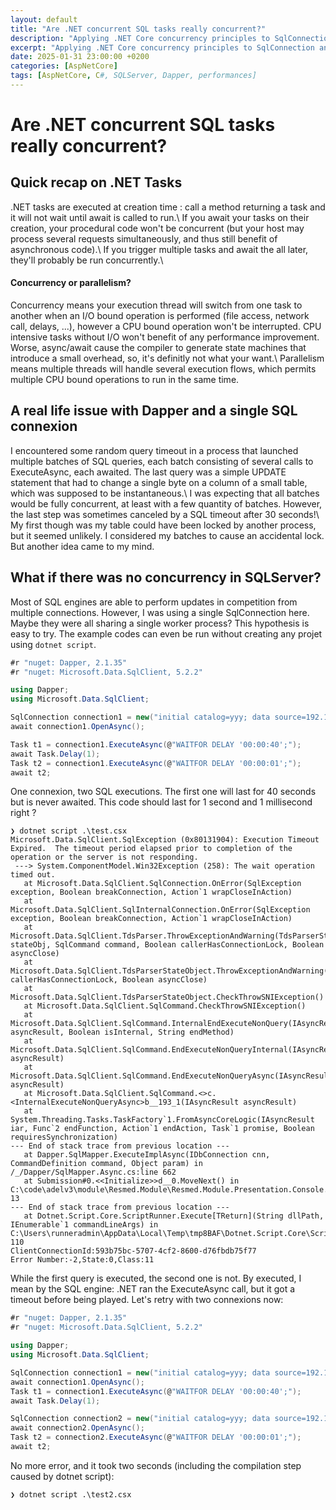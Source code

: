 ```yaml
---
layout: default
title: "Are .NET concurrent SQL tasks really concurrent?"
description: "Applying .NET Core concurrency principles to SqlConnection and queries can lead to unexpected performances and even timeout" 
excerpt: "Applying .NET Core concurrency principles to SqlConnection and queries can lead to unexpected performances and even timeout" 
date: 2025-01-31 23:00:00 +0200
categories: [AspNetCore]
tags: [AspNetCore, C#, SQLServer, Dapper, performances]
---
```


# Are .NET concurrent SQL tasks really concurrent?

## Quick recap on .NET Tasks

.NET tasks are executed at creation time : call a method returning a task and it will not wait until await is called to run.\\
If you await your tasks on their creation, your procedural code won't be concurrent (but your host may process several requests simultaneously, and thus still benefit of asynchronous code).\\
If you trigger multiple tasks and await the all later, they'll probably be run concurrently.\\

#### Concurrency or parallelism?

Concurrency means your execution thread will switch from one task to another when an I/O bound operation is performed (file access, network call, delays, ...), however a CPU bound operation won't
be interrupted. CPU intensive tasks without I/O won't benefit of any performance improvement. Worse, async/await cause the compiler to generate state machines that introduce a small overhead, so,
 it's definitly not what your want.\\
Parallelism means multiple threads will handle several execution flows, which permits multiple CPU bound operations to run in the same time.

## A real life issue with Dapper and a single SQL connexion

I encountered some random query timeout in a process that launched multiple batches of SQL queries, each batch consisting of several calls to ExecuteAsync, each awaited. The last query was
a simple UPDATE statement that had to change a single byte on a column of a small table, which was supposed to be instantaneous.\\
I was expecting that all batches would be fully concurrent, at least with a few quantity of batches. However, the last step was sometimes canceled by a SQL timeout after 30 seconds!\\
My first though was my table could have been locked by another process, but it seemed unlikely. I considered my batches to cause an accidental lock. But another idea came to my mind.

## What if there was no concurrency in SQLServer?

Most of SQL engines are able to perform updates in competition from multiple connections. However, I was using a single SqlConnection here. Maybe they were all sharing a single worker process? 
This hypothesis is easy to try. The example codes can even be run without creating any projet using `dotnet script`.

```cs
#r "nuget: Dapper, 2.1.35"
#r "nuget: Microsoft.Data.SqlClient, 5.2.2"

using Dapper;
using Microsoft.Data.SqlClient;

SqlConnection connection1 = new("initial catalog=yyy; data source=192.168.1.106; user=SA; password=xxx; MultipleActiveResultSets=true; Encrypt=false; Application Name=test");
await connection1.OpenAsync();

Task t1 = connection1.ExecuteAsync(@"WAITFOR DELAY '00:00:40';");
await Task.Delay(1);
Task t2 = connection1.ExecuteAsync(@"WAITFOR DELAY '00:00:01';");
await t2;
```

One connexion, two SQL executions. The first one will last for 40 seconds but is never awaited. This code should last for 1 second and 1 millisecond right ?

```
❯ dotnet script .\test.csx
Microsoft.Data.SqlClient.SqlException (0x80131904): Execution Timeout Expired.  The timeout period elapsed prior to completion of the operation or the server is not responding.
 ---> System.ComponentModel.Win32Exception (258): The wait operation timed out.
   at Microsoft.Data.SqlClient.SqlConnection.OnError(SqlException exception, Boolean breakConnection, Action`1 wrapCloseInAction)
   at Microsoft.Data.SqlClient.SqlInternalConnection.OnError(SqlException exception, Boolean breakConnection, Action`1 wrapCloseInAction)
   at Microsoft.Data.SqlClient.TdsParser.ThrowExceptionAndWarning(TdsParserStateObject stateObj, SqlCommand command, Boolean callerHasConnectionLock, Boolean asyncClose)
   at Microsoft.Data.SqlClient.TdsParserStateObject.ThrowExceptionAndWarning(Boolean callerHasConnectionLock, Boolean asyncClose)
   at Microsoft.Data.SqlClient.TdsParserStateObject.CheckThrowSNIException()
   at Microsoft.Data.SqlClient.SqlCommand.CheckThrowSNIException()
   at Microsoft.Data.SqlClient.SqlCommand.InternalEndExecuteNonQuery(IAsyncResult asyncResult, Boolean isInternal, String endMethod)
   at Microsoft.Data.SqlClient.SqlCommand.EndExecuteNonQueryInternal(IAsyncResult asyncResult)
   at Microsoft.Data.SqlClient.SqlCommand.EndExecuteNonQueryAsync(IAsyncResult asyncResult)
   at Microsoft.Data.SqlClient.SqlCommand.<>c.<InternalExecuteNonQueryAsync>b__193_1(IAsyncResult asyncResult)
   at System.Threading.Tasks.TaskFactory`1.FromAsyncCoreLogic(IAsyncResult iar, Func`2 endFunction, Action`1 endAction, Task`1 promise, Boolean requiresSynchronization)
--- End of stack trace from previous location ---
   at Dapper.SqlMapper.ExecuteImplAsync(IDbConnection cnn, CommandDefinition command, Object param) in /_/Dapper/SqlMapper.Async.cs:line 662
   at Submission#0.<<Initialize>>d__0.MoveNext() in C:\code\adelv3\module\Resmed.Module\Resmed.Module.Presentation.Console.Collect\test.csx:line 13
--- End of stack trace from previous location ---
   at Dotnet.Script.Core.ScriptRunner.Execute[TReturn](String dllPath, IEnumerable`1 commandLineArgs) in C:\Users\runneradmin\AppData\Local\Temp\tmp8BAF\Dotnet.Script.Core\ScriptRunner.cs:line 110
ClientConnectionId:593b75bc-5707-4cf2-8600-d76fbdb75f77
Error Number:-2,State:0,Class:11
```

While the first query is executed, the second one is not. By executed, I mean by the SQL engine: .NET ran the ExecuteAsync call, but it got a timeout before being played. Let's retry with two connexions now:

```cs
#r "nuget: Dapper, 2.1.35"
#r "nuget: Microsoft.Data.SqlClient, 5.2.2"

using Dapper;
using Microsoft.Data.SqlClient;

SqlConnection connection1 = new("initial catalog=yyy; data source=192.168.1.106; user=SA; password=xxx; MultipleActiveResultSets=true; Encrypt=false; Application Name=test2");
await connection1.OpenAsync();
Task t1 = connection1.ExecuteAsync(@"WAITFOR DELAY '00:00:40';");
await Task.Delay(1);

SqlConnection connection2 = new("initial catalog=yyy; data source=192.168.1.106; user=SA; password=xxx; MultipleActiveResultSets=true; Encrypt=false; Application Name=test2");
await connection2.OpenAsync();
Task t2 = connection2.ExecuteAsync(@"WAITFOR DELAY '00:00:01';");
await t2;
```

No more error, and  it took two seconds (including the compilation step caused by dotnet script):
```
❯ dotnet script .\test2.csx

```


